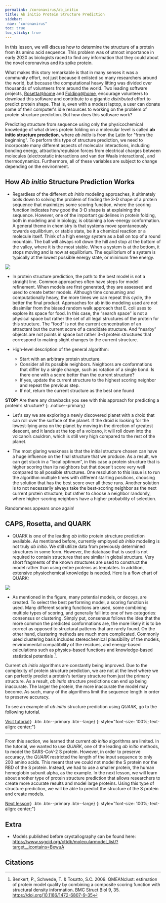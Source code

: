 ```yaml
---
permalink: /coronavirus/ab_initio
title: Ab initio Protein Structure Prediction
sidebar:
 nav: "coronavirus"
toc: true
toc_sticky: true
---
```


In this lesson, we will discuss how to determine the structure of a protein from its amino acid sequence. This problem was of utmost importance in early 2020 as biologists raced to find any information that they could about the novel coronavirus and its spike protein.

What makes this story remarkable is that in many senses it was a community effort, not just because it enlisted so many researchers around the world, but because the computational heavy lifting was divided over thousands of volunteers from around the world. Two leading software projects, [Rosetta@home](https://boinc.bakerlab.org) and [Folding@home](https://foldingathome.org), encourage volunteers to download this software and contribute to a gigantic *distributed* effort to predict protein shape. That is, even with a modest laptop, a user can donate some of their computer's idle resources to working on the problem of protein structure prediction. But how does this software work?

Predicting structure from sequence using only the physicochemical knowledge of what drives protein folding on a molecular level is called **ab initio structure prediction**, where *ab initio* is from the Latin for "from the beginning". To perform this type of structure prediction, we need to incorporate many different aspects of molecular interactions, including bonding energy, attraction/repulsion forces from electrical charges between molecules (electrostatic interactions and van der Waals interactions), and thermodynamics. Furthermore, all of these variables are subject to change depending on the environment.






## How *Ab initio* Structure Prediction Works

* Regardless of the different *ab initio* modeling approaches, it ultimately boils down to solving the problem of finding the 3-D shape of a protein sequence that maximizes some scoring function, where the scoring function indicates how good the 3-D shape is at explaining the sequence. However, one of the important guidelines in protein folding, both in modeling and in biology, is obtaining a low-energy conformation. A general theme in chemistry is that systems move spontaneously towards equilibrium, or stable state, be it a chemical reaction or a molecule itself. Think of a high energy system as a ball on top of a round mountain. The ball will always roll down the hill and stop at the bottom of the valley, where it is the most stable. When a system is at the bottom, it stops moving and is now at equilibrium. The equilibrium of a system is typically at the lowest possible energy state, or minimum free energy.

<img src="../_pages/coronavirus/files/EnergyCartoon.png">

* In protein structure prediction, the path to the best model is not a straight line. Common approaches often have steps for model refinement. When models are first generated, they are assessed and used to create better models. Although time consuming and computationally heavy, the more times we can repeat this cycle, the better the final product. Approaches for ab initio modeling used are not dissimilar from the biased random walk approach that E. coli uses to explore its space for food. In this case, the “search space” is not a physical space but rather the set of all legal structures of the protein for this structure. The “food” is not the current concentration of an attractant but the current score of a candidate structure. And “nearby” objects are not points in space but rather 3-d protein structures that correspond to making slight changes to the current structure.

* High-level description of the general algorithm:
  * Start with an arbitrary protein structure.
  * Consider all its possible neighbors. Neighbors are conformations that differ by a single change, such as rotation of a single bond. Is there one with a score better than the current structure?
  * If yes, update the current structure to the highest scoring neighbor and repeat the previous step.
  * If not, return the current structure as the best one found

**STOP:** Are there any drawbacks you see with this approach for predicting a protein’s structure?
{: .notice--primary}

* Let's say we are exploring a newly discovered planet with a droid that can roll over the surface of the planet. If the droid is looking for the lowest-lying area on the planet by moving in the direction of greatest descent, and it lands at the top of a volcano, it will roll down into the volcano’s cauldron, which is still very high compared to the rest of the planet.

* The most glaring weakness is that the initial structure chosen can have a huge influence on the final structure that we produce.  As a result, we can get stuck in a “local optimum”, in this case a protein structure that is higher scoring than its neighbors but that doesn’t score very well compared to all possible structures. One resolution to this issue is to run the algorithm multiple times with different starting positions, choosing the solution that has the best score over all these runs. Another solution is to not necessarily always take the best-scoring neighbor as the next current protein structure, but rather to choose a neighbor randomly, where higher-scoring neighbors have a higher probability of selection.

Randomness appears once again!

## CAPS, Rosetta, and QUARK



* QUARK is one of the leading *ab initio* protein structure prediction available. As mentioned before, currently employed *ab initio* modeling is not truly *ab initio*. We still utilize data from previously determined structures in some form. However, the database that is used is not required to contain structures that are similar in global structure. Very short fragments of the known structures are used to construct the model rather than using entire proteins as templates. In addition, extensive physiochemical knowledge is needed. Here is a flow chart of QUARK:

<img src="../_pages/coronavirus/files/QuarkFlowChart.png">

* As mentioned in the figure, many potential models, or decoys, are created. To select the best performing model, a scoring function is used. Many different scoring functions are used, some combining multiple types of scoring, and generally fall into one of two categories: consensus or clustering. Simply put, consensus follows the idea that the more common the predicted conformations are, the more likely it is to be correct as opposed to structural patterns that are rarely found. On the other hand, clustering methods are much more complicated. Commonly used clustering basis includes stereochemical plausibility of the models, environmental compatibility of the residues, and energy-based calculations such as physics-based functions and knowledge-based statistical potentials [^2].

Current *ab initio* algorithms are constantly being improved. Due to the complexity of protein structure prediction, we are not at the level where we can perfectly predict a protein's tertiary structure from just the primary structure. As a result, *ab initio* structure predictions can end up being inaccurate. The larger the protein, the more inaccurate the model may become. As such, many of the algorithms limit the sequence length in order to preserve accuracy.

To see an example of *ab initio* structure prediction using *QUARK*, go to the following tutorial.

[Visit tutorial](tutorial_ab_initio){: .btn .btn--primary .btn--large}
{: style="font-size: 100%; text-align: center;"}

<hr>

From this section, we learned that current *ab initio* algorithms are limited. In the tutorial, we wanted to use *QUARK*, one of the leading *ab initio* methods, to model the SARS-CoV-2 S protein. However, in order to preserve accuracy, the *QUARK* restricted the length of the input sequence to only 200 amino acids. This meant that we could not model the S protein nor the RBD of the S protein. Instead, we had to use a smaller protein, the human hemoglobin subunit alpha, as the example. In the next lesson, we will learn about another type of protein structure prediction that allows researchers to create more accurate results and model large proteins. Using this type of structure prediction, we will be able to predict the structure of the S protein and create models.

[Next lesson](homology){: .btn .btn--primary .btn--large}
{: style="font-size: 100%; text-align: center;"}

## Extra

* Models published before crystallography can be found here: https://www.ssgcid.org/cttdb/molecularmodel_list/?target__icontains=BewuA

## Citations

[^1]: Kubelka, J., et. al. 2004. The protein folding ‘speed limit’. Current Opinion in Structural Biology. 14, 76-88. https://doi.org/10.1016/j.sbi.2004.01.013

[^2]: Benkert, P., Schwede, T. & Tosatto, S.C. 2009. QMEANclust: estimation of protein model quality by combining a composite scoring function with structural density information. BMC Struct Biol 9, 35. https://doi.org/10.1186/1472-6807-9-35
